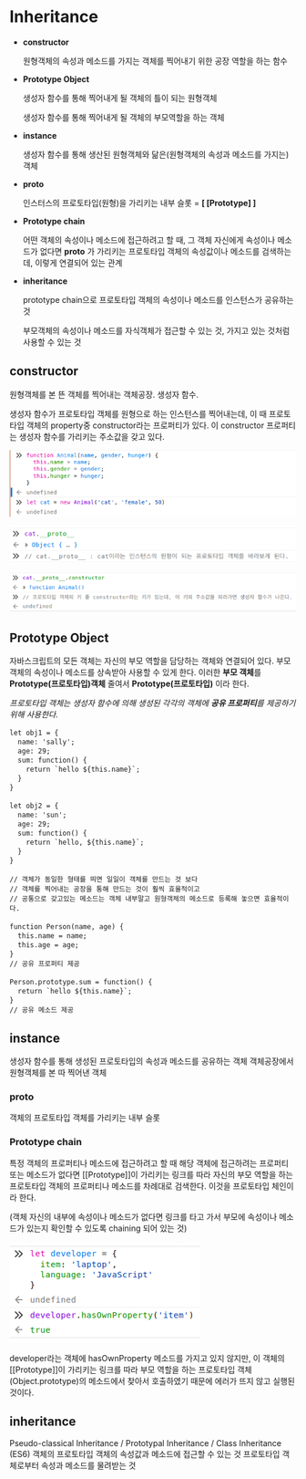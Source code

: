 # Inheritance

- **constructor**

    원형객체의 속성과 메소드를 가지는 객체를 찍어내기 위한 공장 역할을 하는 함수

- **Prototype Object**

    생성자 함수를 통해 찍어내게 될 객체의 틀이 되는 원형객체 

    생성자 함수를 통해 찍어내게 될 객체의 부모역할을 하는 객체

- **instance**

    생성자 함수를 통해 생산된 원형객체와 닮은(원형객체의 속성과 메소드를 가지는) 객체

- **__proto__**

    인스터스의 프로토타입(원형)을 가리키는 내부 슬롯  = **[ [Prototype] ]**

- **Prototype chain**

    어떤 객체의 속성이나 메소드에 접근하려고 할 때, 그 객체 자신에게 속성이나 메소드가 없다면 __proto__  가 가리키는 프로토타입 객체의 속성값이나 메소드를 검색하는데, 이렇게 연결되어 있는 관계

- **inheritance**

    prototype chain으로 프로토타입 객체의 속성이나 메소드를 인스턴스가 공유하는 것

    부모객체의 속성이나 메소드를 자식객체가 접근할 수 있는 것, 가지고 있는 것처럼 사용할 수 있는 것

## constructor

원형객체를 본 뜬 객체를 찍어내는 객체공장. 생성자 함수.

생성자 함수가 프로토타입 객체를 원형으로 하는 인스턴스를 찍어내는데, 이 때 프로토타입 객체의 property중 constructor라는 프로퍼티가 있다. 이 constructor 프로퍼티는 생성자 함수를 가리키는 주소값을 갖고 있다. 

![inheritance](./img/상속1.png)

![inheritance](./img/상속2.png)

![inheritance](./img/상속3.png)


## Prototype Object

자바스크립트의 모든 객체는 자신의 부모 역할을 담당하는 객체와 연결되어 있다. 부모 객체의 속성이나 메소드를 상속받아 사용할 수 있게 한다. 이러한 **부모 객체**를 **Prototype(프로토타입)객체** 줄여서 **Prototype(프로토타입)** 이라 한다.

*프로토타입 객체는 생성자 함수에 의해 생성된 각각의 객체에 **공유 프로퍼티**를 제공하기 위해 사용한다.*

    let obj1 = {
      name: 'sally';
      age: 29;
      sum: function() {
        return `hello ${this.name}`;
      }
    }
    
    let obj2 = {
      name: 'sun';
      age: 29;
      sum: function() {
        return `hello, ${this.name}`;
      }
    }
    
    // 객체가 동일한 형태를 띄면 일일이 객체를 만드는 것 보다 
    // 객체를 찍어내는 공장을 통해 만드는 것이 훨씩 효율적이고
    // 공통으로 갖고있는 메소드는 객체 내부말고 원형객체의 메소드로 등록해 놓으면 효율적이다. 
    
    function Person(name, age) {
      this.name = name;
      this.age = age;
    }
    // 공유 프로퍼티 제공
    
    Person.prototype.sum = function() {
      return `hello ${this.name}`;
    }
    // 공유 메소드 제공

## instance

생성자 함수를 통해 생성된 프로토타입의 속성과 메소드를 공유하는 객체
객체공장에서 원형객체를 본 따 찍어낸 객체

### __proto__

객체의 프로토타입 객체를 가리키는 내부 슬롯 

### Prototype chain

특정 객체의 프로퍼티나 메소드에 접근하려고 할 때 해당 객체에 접근하려는 프로퍼티 또는 메소드가 없다면 [[Prototype]]이 가리키는 링크를 따라 자신의 부모 역할을 하는 프로토타입 객체의 프로퍼티나 메소드를 차례대로 검색한다. 이것을 프로토타입 체인이라 한다.

(객체 자신의 내부에 속성이나 메소드가 없다면 링크를 타고 가서 부모에 속성이나 메소드가 있는지 확인할 수 있도록 chaining 되어 있는 것)

![inheritance](./img/상속4.png)


developer라는 객체에 hasOwnProperty 메소드를 가지고 있지 않지만, 이 객체의 [[Prototype]]이 가리키는 링크를 따라 부모 역할을 하는 프로토타입 객체(Object.prototype)의 메소드에서 찾아서 호출하였기 때문에 에러가 뜨지 않고 실행된 것이다.

## inheritance

Pseudo-classical Inheritance / Prototypal Inheritance / Class Inheritance (ES6)
객체의 프로토타입 객체의 속성값과 메소드에 접근할 수 있는 것
 프로토타입 객체로부터 속성과 메소드를 물려받는 것